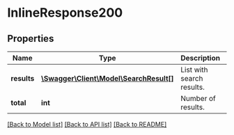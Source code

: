 # InlineResponse200

## Properties
Name | Type | Description | Notes
------------ | ------------- | ------------- | -------------
**results** | [**\Swagger\Client\Model\SearchResult[]**](SearchResult.md) | List with search results. | [optional] 
**total** | **int** | Number of results. | [optional] 

[[Back to Model list]](../../README.md#documentation-for-models) [[Back to API list]](../../README.md#documentation-for-api-endpoints) [[Back to README]](../../README.md)

